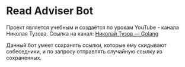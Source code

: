 # Read Adviser Bot

Проект является учебным и создаётся по урокам YouTube - канала Николая Тузова.
Ссылка на канал:
[Николай Тузов — Golang](https://www.youtube.com/playlist?list=PLFAQFisfyqlWDwouVTUztKX2wUjYQ4T3l)

Данный бот умеет сохранять ссылки, которые ему скидывают собеседники, и по запросу отправлять
случайную ссылку из сохраненных.


